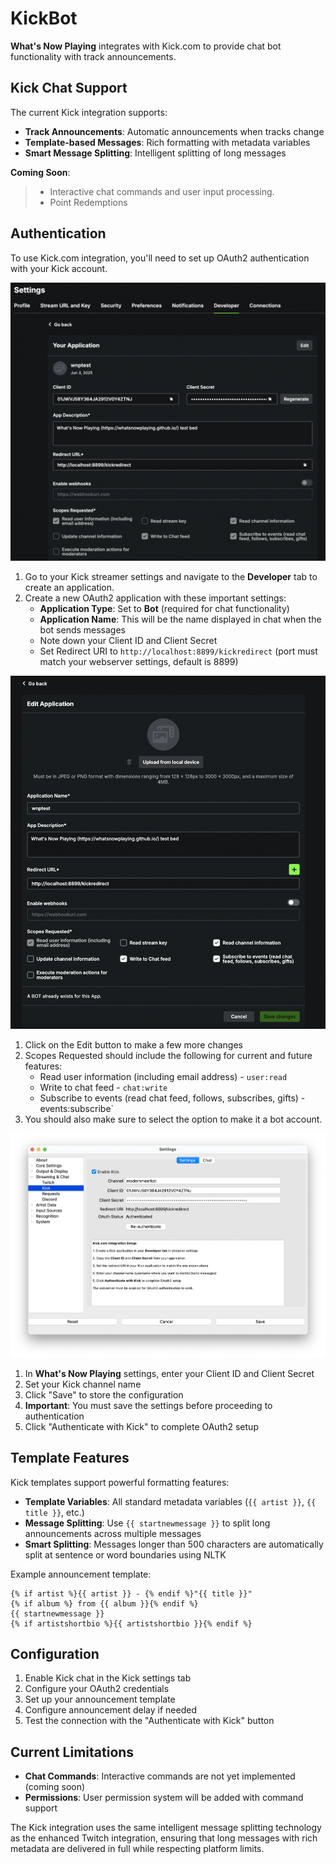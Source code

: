 # KickBot

**What's Now Playing** integrates with Kick.com to provide chat bot
functionality with track announcements.

## Kick Chat Support

The current Kick integration supports:

- **Track Announcements**: Automatic announcements when tracks change
- **Template-based Messages**: Rich formatting with metadata variables
- **Smart Message Splitting**: Intelligent splitting of long messages

**Coming Soon**:

> - Interactive chat commands and user input processing.
> - Point Redemptions

## Authentication

To use Kick.com integration, you'll need to set up OAuth2 authentication
with your Kick account.

[![Kick.com Developer tab in settings](images/kickbot-developer-screen.png)](images/kickbot-developer-screen.png)

1. Go to your Kick streamer settings and navigate to the **Developer**
   tab to create an application.
2. Create a new OAuth2 application with these important settings:
   - **Application Type**: Set to **Bot** (required for chat
     functionality)
   - **Application Name**: This will be the name displayed in chat when
     the bot sends messages
   - Note down your Client ID and Client Secret
   - Set Redirect URI to `http://localhost:8899/kickredirect` (port
     must match your webserver settings, default is 8899)

[![Kick.com Edit App Screen](images/kickbot-edit-app-screen.png)](images/kickbot-edit-app-screen.png)

1. Click on the Edit button to make a few more changes
2. Scopes Requested should include the following for current and future
   features:
   - Read user information (including email address) - `user:read`
   - Write to chat feed - `chat:write`
   - Subscribe to events (read chat feed, follows, subscribes, gifts) -
     events:subscribe`
3. You should also make sure to select the option to make it a bot
   account.

[![What's Now Playing Kick settings](images/kickbot-account-settings.png)](images/kickbot-account-settings.png)

1. In **What's Now Playing** settings, enter your Client ID and Client Secret
2. Set your Kick channel name
3. Click "Save" to store the configuration
4. **Important**: You must save the settings before proceeding to authentication
5. Click "Authenticate with Kick" to complete OAuth2 setup

## Template Features

Kick templates support powerful formatting features:

- **Template Variables**: All standard metadata variables
  (`{{ artist }}`, `{{ title }}`, etc.)
- **Message Splitting**: Use `{{ startnewmessage }}` to split long
  announcements across multiple messages
- **Smart Splitting**: Messages longer than 500 characters are
  automatically split at sentence or word boundaries using NLTK

Example announcement template:

    {% if artist %}{{ artist }} - {% endif %}"{{ title }}"
    {% if album %} from {{ album }}{% endif %}
    {{ startnewmessage }}
    {% if artistshortbio %}{{ artistshortbio }}{% endif %}

## Configuration

1. Enable Kick chat in the Kick settings tab
2. Configure your OAuth2 credentials
3. Set up your announcement template
4. Configure announcement delay if needed
5. Test the connection with the "Authenticate with Kick" button

## Current Limitations

- **Chat Commands**: Interactive commands are not yet implemented
  (coming soon)
- **Permissions**: User permission system will be added with command
  support

The Kick integration uses the same intelligent message splitting
technology as the enhanced Twitch integration, ensuring that long
messages with rich metadata are delivered in full while respecting
platform limits.
